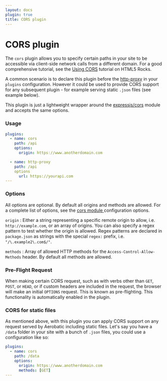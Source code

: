 ```yaml
---
layout: docs
plugin: true
title: CORS plugin
---
```


# CORS plugin

The `cors` plugin allows you to specify certain paths in your site to be accessible via client-side network calls from a different domain. For a good comprehensive tutorial, see the [Using CORS](https://www.html5rocks.com/en/tutorials/cors/) tutorial on HTML5 Rocks.

A common scenario is to declare this plugin before the [http-proxy](/docs/http-proxy) in your `plugins` configuration. However it could be used to provide CORS support for any subsequent plugin - for example serving static `.json` files (see example below).

This plugin is just a lightweight wrapper around the [expressjs/cors](https://www.npmjs.com/package/cors) module and accepts the same options.

### Usage

~~~yaml
plugins:
  - name: cors
    path: /api
    options:
      origin: https://www.anotherdomain.com

  - name: http-proxy
    path: /api
    options
      url: https://yourapi.com
---
~~~

### Options

All options are optional. By default all origins and methods are allowed. For a complete list of options, see the [cors module ](https://www.npmjs.com/package/cors#configuration-options) configuration options.

`origin`
: Either a string representing a specific remote origin to allow, i.e. `http://example.com`, or an array of origins. You can also specify a regex pattern to test whether the origin is allowed. Regex patterns are declared in `package.json` as strings with the special `regex:` prefix, i.e. `"/\.example2\.com$/"`.

`methods`
: Array of allowed HTTP methods for the `Access-Control-Allow-Methods` header. By default all methods are allowed.


### Pre-Flight Request

When making certain CORS request, such as with verbs other than `GET`, `POST`, or `HEAD`, or if custom headers are included in the request, the browser will make an initial `OPTIONS` request. This is known as pre-flighting. This functionality is automatically enabled in the plugin.

### CORS for static files

As mentioned above, with this plugin you can apply CORS support on any request served by Aerobatic including static files. Let's say you have a `/data` folder in your site with a bunch of `.json` files, you could use a configuration like so:

~~~yaml
plugins:
  - name: cors
    path: /data
    options:
      origin: https://www.anotherdomain.com
      methods: [GET]
---
~~~
